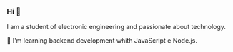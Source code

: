 ### Hi 👋
I am a student of electronic engineering and passionate about technology.

🌱 I'm learning backend development whith JavaScript e Node.js.